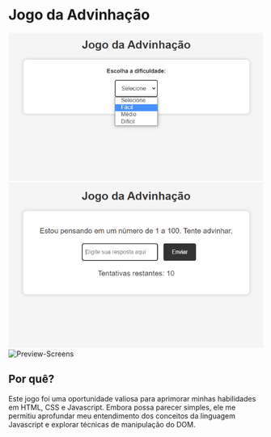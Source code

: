 # Jogo da Advinhação
![Preview-Screens](/img/select.png)
![Preview-Screens](/img/enter.png)
![Preview-Screens](/img/won.png.png)
## Por quê?
Este jogo foi uma oportunidade valiosa para aprimorar minhas habilidades em HTML, CSS e Javascript. Embora possa parecer simples, ele me permitiu aprofundar meu entendimento dos conceitos da linguagem Javascript e explorar técnicas de manipulação do DOM.